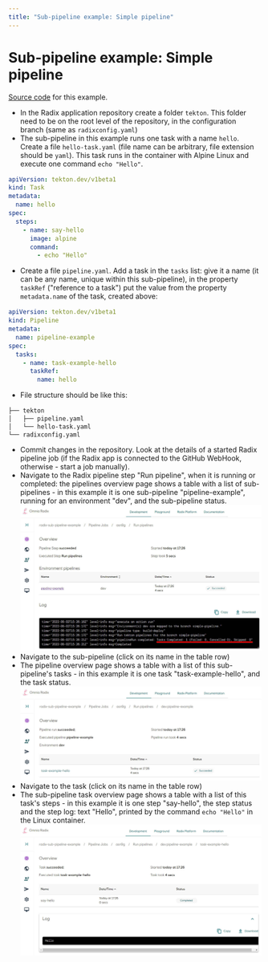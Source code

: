 ```yaml
---
title: "Sub-pipeline example: Simple pipeline"
---
```


# Sub-pipeline example: Simple pipeline

[Source code](https://github.com/equinor/radix-sub-pipeline-example/tree/simple-pipeline) for this example.

* In the Radix application repository create a folder `tekton`. This folder need to be on the root level of the repository, in the configuration branch (same as `radixconfig.yaml`) 
* The sub-pipeline in this example runs one task with a name `hello`. Create a file `hello-task.yaml` (file name can be arbitrary, file extension should be `yaml`). This task runs in the container with Alpine Linux and execute one command `echo "Hello"`.
```yaml
apiVersion: tekton.dev/v1beta1
kind: Task
metadata:
  name: hello
spec:
  steps:
    - name: say-hello
      image: alpine
      command:
        - echo "Hello"
```
* Create a file `pipeline.yaml`. Add a task in the `tasks` list: give it a name (it can be any name, unique within this sub-pipeline), in the property `taskRef` ("reference to a task") put the value from the property `metadata.name` of the task, created above:
```yaml
apiVersion: tekton.dev/v1beta1
kind: Pipeline
metadata:
  name: pipeline-example
spec:
  tasks:
    - name: task-example-hello
      taskRef:
        name: hello
```
* File structure should be like this:
```
├── tekton
│   ├── pipeline.yaml
│   └── hello-task.yaml
└── radixconfig.yaml
```
* Commit changes in the repository. Look at the details of a started Radix pipeline job (if the Radix app is connected to the GitHub WebHook, otherwise - start a job manually). 
* Navigate to the Radix pipeline step "Run pipeline", when it is running or completed: the pipelines overview page shows a table with a list of sub-pipelines - in this example it is one sub-pipeline "pipeline-example", running for an environment "dev", and the sub-pipeline status.
 ![Sub-pipeline list](./example-simple-pipeline-pipelines.jpg "Sub-pipeline list")
* Navigate to the sub-pipeline (click on its name in the table row)
* The pipeline overview page shows a table with a list of this sub-pipeline's tasks - in this example it is one task "task-example-hello", and the task status.
  ![Sub-pipeline tasks](./example-simple-pipeline-tasks.jpg "Sub-pipeline tasks")
* Navigate to the task (click on its name in the table row)
* The sub-pipeline task overview page shows a table with a list of this task's steps - in this example it is one step "say-hello", the step status and the step log: text "Hello", printed by the command `echo "Hello"` in the Linux container.
  ![Sub-pipeline task steps](./example-simple-pipeline-task.jpg "Sub-pipeline task steps")
